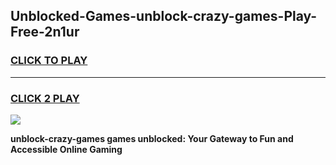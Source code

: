 
## Unblocked-Games-unblock-crazy-games-Play-Free-2n1ur
<h3>
<a href="https://premium76.site?title=unblock-crazy-games&ref=23A">CLICK TO PLAY</a></h3>
<hr>

<h3>
<a href="https://premium76.site?title=unblock-crazy-games&ref=23A">CLICK 2 PLAY</a>
  
</h3>

<a href="https://premium76.site?title=unblock-crazy-games&ref=23A"><img src="https://clearcache.store/games.png"></a>


**unblock-crazy-games games unblocked: Your Gateway to Fun and Accessible Online Gaming**
